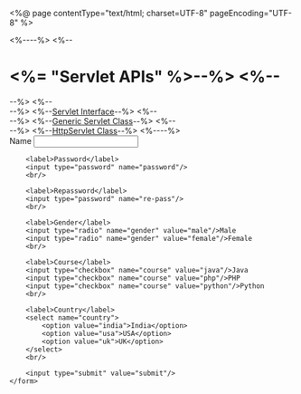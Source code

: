 <%@ page contentType="text/html; charset=UTF-8" pageEncoding="UTF-8" %>
<!DOCTYPE html>
<html>
<head>
    <title>JSP - Hello World</title>
</head>
<%--<body>--%>
<%--<h1><%= "Servlet APIs" %>--%>
<%--</h1>--%>
<%--<br/>--%>
<%--<a href="servlet-interface">Servlet Interface</a>--%>
<%--<br/>--%>
<%--<a href="generic-servlet">Generic Servlet Class</a>--%>
<%--<br/>--%>
<%--<a href="httpservlet">HttpServlet Class</a>--%>
<%--</body>--%>

<body>
<div>
    <form method="post" action="FormServlet">
        <label>Name</label>
        <input type="text" name="name"/>
        <br/>

        <label>Password</label>
        <input type="password" name="password"/>
        <br/>

        <label>Repassword</label>
        <input type="password" name="re-pass"/>
        <br/>

        <label>Gender</label>
        <input type="radio" name="gender" value="male"/>Male
        <input type="radio" name="gender" value="female"/>Female
        <br/>

        <label>Course</label>
        <input type="checkbox" name="course" value="java"/>Java
        <input type="checkbox" name="course" value="php"/>PHP
        <input type="checkbox" name="course" value="python"/>Python
        <br/>

        <label>Country</label>
        <select name="country">
            <option value="india">India</option>
            <option value="usa">USA</option>
            <option value="uk">UK</option>
        </select>
        <br/>

        <input type="submit" value="submit"/>
    </form>
</div>
</body>
</html>
